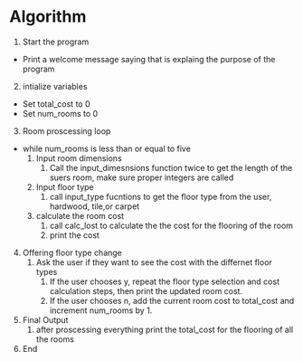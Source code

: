 # Algorithm

1. Start the program
- Print a welcome message saying that is explaing the purpose of the program
2. intialize variables
- Set total_cost to 0
- Set num_rooms to 0
3. Room proscessing loop
- while num_rooms is less than or equal to five
    1. Input room dimensions
        1. Call the input_dimesnsions function twice to get the length of the suers room, make sure proper integers are called
    1. Input floor type
        1. call input_type fucntions to get the floor type from the user, hardwood, tile,or carpet
  1. calculate the room cost
        1. call calc_lost to calculate the the cost for the flooring of the room
     2. print the cost
4. Offering floor type change
    1. Ask the user if they want to see the cost with the differnet floor types
        1. If the user chooses y, repeat the floor type selection and cost calculation steps, then print the updated room cost.
        1. If the user chooses n, add the current room cost to total_cost and increment num_rooms by 1.
4. Final Output
    1. after proscessing everything print the total_cost for the flooring of all the rooms
2. End

  
